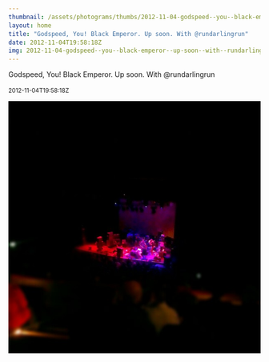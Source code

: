 ```yaml
---
thumbnail: /assets/photograms/thumbs/2012-11-04-godspeed--you--black-emperor--up-soon--with--rundarlingrun.png
layout: home
title: "Godspeed, You! Black Emperor. Up soon. With @rundarlingrun"
date: 2012-11-04T19:58:18Z
img: 2012-11-04-godspeed--you--black-emperor--up-soon--with--rundarlingrun.jpg
---
```


Godspeed, You! Black Emperor. Up soon. With @rundarlingrun

<small>2012-11-04T19:58:18Z</small>

![Godspeed, You! Black Emperor. Up soon. With @rundarlingrun](/assets/photograms/original/2012-11-04-godspeed--you--black-emperor--up-soon--with--rundarlingrun.jpg)
